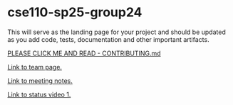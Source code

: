 # cse110-sp25-group24

This will serve as the landing page for your project and should be updated as you add code, tests, documentation and other important artifacts.

[PLEASE CLICK ME AND READ - CONTRIBUTING.md](./CONTRIBUTING.md)

[Link to team page.](/admin/team.md)

[Link to meeting notes.](/admin/meetings/Meeting-notes-all.md)

[Link to status video 1.](https://youtu.be/RckxGnDM8vM)
